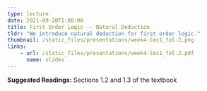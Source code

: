 ```yaml
---
type: lecture
date: 2021-09-20T1:00:00
title: First Order Logic -- Natural Deduction
tldr: "We introduce natural deduction for first order logic."
thumbnail: /static_files/presentations/week4-lec1_fol-2.png 
links: 
    - url: /static_files/presentations/week4-lec1_fol-2.pdf
      name: slides
---
```

**Suggested Readings:**
Sections 1.2 and 1.3 of the textbook